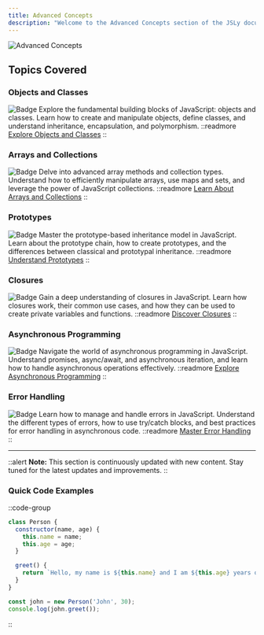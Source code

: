 ```yaml
---
title: Advanced Concepts
description: "Welcome to the Advanced Concepts section of the JSLy documentation portal. This section dives deep into advanced JavaScript topics, helping you gain a comprehensive understanding of complex concepts and techniques. Whether you are looking to refine your skills or master new ones, these resources will guide you through the intricacies of advanced JavaScript development." 
--- 
```




![Advanced Concepts](https://www.sipexe.com/assets/courses/Adavaced_JavaScript.png)



## Topics Covered

### Objects and Classes
![Badge](https://img.shields.io/badge/Concepts-Objects_and_Classes-blue)
Explore the fundamental building blocks of JavaScript: objects and classes. Learn how to create and manipulate objects, define classes, and understand inheritance, encapsulation, and polymorphism.
::readmore
[Explore Objects and Classes](./objects-classes/index.md)
::

### Arrays and Collections
![Badge](https://img.shields.io/badge/Concepts-Arrays_and_Collections-green)
Delve into advanced array methods and collection types. Understand how to efficiently manipulate arrays, use maps and sets, and leverage the power of JavaScript collections.
::readmore
[Learn About Arrays and Collections](./arrays-collections/index.md)
::

### Prototypes
![Badge](https://img.shields.io/badge/Concepts-Prototypes-orange)
Master the prototype-based inheritance model in JavaScript. Learn about the prototype chain, how to create prototypes, and the differences between classical and prototypal inheritance.
::readmore
[Understand Prototypes](./prototypes/index.md)
::

### Closures
![Badge](https://img.shields.io/badge/Concepts-Closures-purple)
Gain a deep understanding of closures in JavaScript. Learn how closures work, their common use cases, and how they can be used to create private variables and functions.
::readmore
[Discover Closures](./closures/index.md)
::

### Asynchronous Programming
![Badge](https://img.shields.io/badge/Concepts-Asynchronous_Programming-red)
Navigate the world of asynchronous programming in JavaScript. Understand promises, async/await, and asynchronous iteration, and learn how to handle asynchronous operations effectively.
::readmore
[Explore Asynchronous Programming](./async-programming/index.md)
::

### Error Handling
![Badge](https://img.shields.io/badge/Concepts-Error_Handling-yellow)
Learn how to manage and handle errors in JavaScript. Understand the different types of errors, how to use try/catch blocks, and best practices for error handling in asynchronous code.
::readmore
[Master Error Handling](./error-handling/index.md)
::

---

::alert
**Note:** This section is continuously updated with new content. Stay tuned for the latest updates and improvements.
::


### Quick Code Examples
::code-group 
```js [objects-classes-example.js]
class Person {
  constructor(name, age) {
    this.name = name;
    this.age = age;
  }

  greet() {
    return `Hello, my name is ${this.name} and I am ${this.age} years old.`;
  }
}

const john = new Person('John', 30);
console.log(john.greet());

```
::